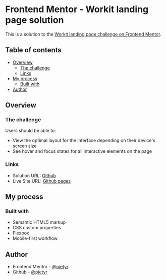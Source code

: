 # Frontend Mentor - Workit landing page solution

This is a solution to the [Workit landing page challenge on Frontend Mentor](https://www.frontendmentor.io/challenges/workit-landing-page-2fYnyle5lu).

## Table of contents

- [Overview](#overview)
  - [The challenge](#the-challenge)
  - [Links](#links)
- [My process](#my-process)
  - [Built with](#built-with)
- [Author](#author)

## Overview

### The challenge

Users should be able to:

- View the optimal layout for the interface depending on their device's screen size
- See hover and focus states for all interactive elements on the page

### Links

- Solution URL: [Github](https://github.com/pietyr/workit-landing-page)
- Live Site URL: [Github pages](https://pietyr.github.io/workit-landing-page/)

## My process

### Built with

- Semantic HTML5 markup
- CSS custom properties
- Flexbox
- Mobile-first workflow

## Author

- Frontend Mentor - [@pietyr](https://www.frontendmentor.io/profile/pietyr)
- Github - [@pietyr](https://github.com/pietyr)
